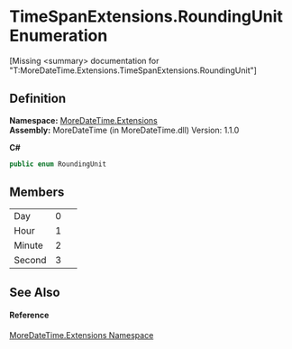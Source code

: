 # TimeSpanExtensions.RoundingUnit Enumeration


\[Missing &lt;summary&gt; documentation for "T:MoreDateTime.Extensions.TimeSpanExtensions.RoundingUnit"\]



## Definition
**Namespace:** <a href="N_MoreDateTime_Extensions">MoreDateTime.Extensions</a>  
**Assembly:** MoreDateTime (in MoreDateTime.dll) Version: 1.1.0

**C#**
``` C#
public enum RoundingUnit
```



## Members
<table>
<tr>
<td>Day</td>
<td>0</td>
<td> </td></tr>
<tr>
<td>Hour</td>
<td>1</td>
<td> </td></tr>
<tr>
<td>Minute</td>
<td>2</td>
<td> </td></tr>
<tr>
<td>Second</td>
<td>3</td>
<td> </td></tr>
</table>

## See Also


#### Reference
<a href="N_MoreDateTime_Extensions">MoreDateTime.Extensions Namespace</a>  
